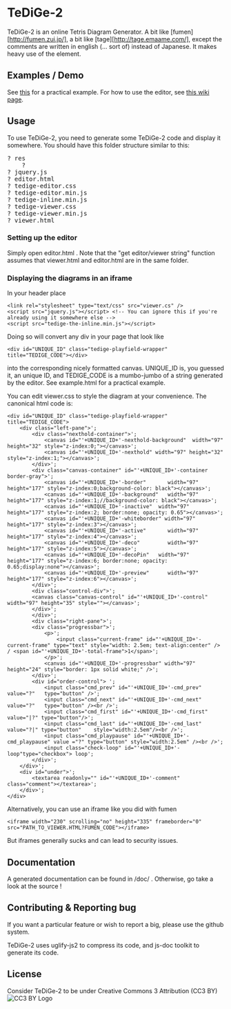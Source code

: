 TeDiGe-2
========
TeDiGe-2 is an online Tetris Diagram Generator.  A bit like [fumen][http://fumen.zui.jp/], a bit like [tage][http://tage.emaame.com/], except the comments are written in english (... sort of) instead of Japanese. It makes heavy use of the <Canvas> element.

Examples / Demo
----------------
See [this](http://petitprince.github.com/TeDiGe-2/examples.html) for a practical example. For how to use the editor, see [this wiki page](https://github.com/PetitPrince/TeDiGe-2/wiki/User-manual).

Usage
------
To use TeDiGe-2, you need to generate some TeDiGe-2 code and display it somewhere.
You should have this folder structure similar to this:
<pre>
? res
    ? <lot of stuff>
? jquery.js
? editor.html
? tedige-editor.css
? tedige-editor.min.js
? tedige-inline.min.js
? tedige-viewer.css
? tedige-viewer.min.js
? viewer.html
</pre>

### Setting up the editor
Simply open editor.html . Note that the "get editor/viewer string" function assumes that viewer.html and editor.html are in the same folder.


### Displaying the diagrams in an iframe

In your header place

    <link rel="stylesheet" type="text/css" src="viewer.cs" />
    <script src="jquery.js"></script> <!-- You can ignore this if you're already using it somewhere else -->
    <script src="tedige-the-inline.min.js"></script>

Doing so will convert any div in your page that look like

    <div id="UNIQUE_ID" class="tedige-playfield-wrapper" title="TEDIGE_CODE"></div>

into the corresponding nicely formatted canvas.
UNIQUE_ID is, you guessed it, an unique ID, and TEDIGE_CODE is a mumbo-jumbo of a string generated
by the editor. See example.html for a practical example.

You can edit viewer.css to style the diagram at your convenience. The canonical html code is:

    <div id="UNIQUE_ID" class="tedige-playfield-wrapper" title="TEDIGE_CODE">
    	<div class="left-pane">';
    		<div class="nexthold-container">';
    			<canvas id="'+UNIQUE_ID+'-nexthold-background"	width="97" height="32" style="z-index:0;"></canvas>';
    			<canvas id="'+UNIQUE_ID+'-nexthold"	width="97" height="32" style="z-index:1;"></canvas>';
    		</div>';
    		<div class="canvas-container" id="'+UNIQUE_ID+'-container border-gray">';
    			<canvas id="'+UNIQUE_ID+'-border"		width="97" height="177" style="z-index:0;background-color: black"></canvas>';
    			<canvas id="'+UNIQUE_ID+'-background"	width="97" height="177" style="z-index:1;//background-color: black"></canvas>';
    			<canvas id="'+UNIQUE_ID+'-inactive"	 width="97" height="177" style="z-index:2; border:none; opacity: 0.65"></canvas>';
    			<canvas id="'+UNIQUE_ID+'-whiteborder" width="97" height="177" style="z-index:3"></canvas>';
    			<canvas id="'+UNIQUE_ID+'-active"		width="97" height="177" style="z-index:4"></canvas>';
    			<canvas id="'+UNIQUE_ID+'-deco"			width="97" height="177" style="z-index:5"></canvas>';
    			<canvas id="'+UNIQUE_ID+'-decoPin"	 width="97" height="177" style="z-index:6; border:none; opacity: 0.65;display:none"></canvas>';
    			<canvas id="'+UNIQUE_ID+'-preview"		width="97" height="177" style="z-index:6"></canvas>';
    		</div>';
    		<div class="control-div">';
    		<canvas class="canvas-control" id="'+UNIQUE_ID+'-control" width="97" height="35" style=""></canvas>';
    		</div>';
    		</div>';
    		<div class="right-pane">';
    		<div class="progressbar">';
    			<p>';
    				<input class="current-frame" id="'+UNIQUE_ID+'-current-frame" type="text" style="width: 2.5em; text-align:center" /> / <span id="'+UNIQUE_ID+'-total-frame">1</span>';
    			</p>';
    			<canvas id="'+UNIQUE_ID+'-progressbar" width="97" height="24" style="border: 1px solid white;" />';
    		</div>';
    		<div id="order-control"> ';
    			<input class="cmd_prev" id="'+UNIQUE_ID+'-cmd_prev"	value="?"	type="button" />';
    			<input class="cmd_next" id="'+UNIQUE_ID+'-cmd_next"	value="?"	type="button" /><br />';
    			<input class="cmd_first" id="'+UNIQUE_ID+'-cmd_first" value="|?" type="button"/>';
    			<input class="cmd_last" id="'+UNIQUE_ID+'-cmd_last" value="?|" type="button"	style="width:2.5em"/><br />';
    			<input class="cmd_playpause" id="'+UNIQUE_ID+'-cmd_playpause" value ="?" type="button" style="width:2.5em" /><br />';
    			<input class="check-loop" id="'+UNIQUE_ID+'-loop"type="checkbox"> loop';
    		</div>';
    	</div>';
    	<div id="under">';
    		<textarea readonly="" id="'+UNIQUE_ID+'-comment" class="comment"></textarea>';
    	</div>';
    </div>

Alternatively, you can use an iframe like you did with fumen

    <iframe width="230" scrolling="no" height="335" frameborder="0" src="PATH_TO_VIEWER.HTML?FUMEN_CODE"></iframe>

But iframes generally sucks and can lead to security issues.

Documentation
---------------
A generated documentation can be found in /doc/ . Otherwise, go take a look at the source !


Contributing & Reporting bug
----------------------------
If you want a particular feature or wish to report a big, please use the github system.

TeDiGe-2 uses uglify-js2 to compress its code, and js-doc toolkit to generate its code.

License
--------
Consider TeDiGe-2 to be under Creative Commons 3 Attribution (CC3 BY) ![CC3 BY Logo](http://i.creativecommons.org/l/by/3.0/ch/88x31.png "CC3 BY Logo")